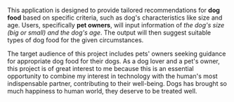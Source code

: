This application is designed to provide tailored 
recommendations for **dog food** based on specific 
criteria, such as dog's characteristics like size and age. 
Users, specifically **pet owners**, will input information of *the 
dog's size (big or small) and the dog's age*. The output will then suggest
suitable types of dog food for the given circumstances.

The target audience of this project includes pets' 
owners seeking guidance for appropriate dog food for
their dogs. As a dog lover and a pet's
owner, this project is of great interest to me because
this is an essential opportunity to combine my interest
in technology with the human's most indispensable 
partner, contributing to their well-being. Dogs has 
brought so much happiness to human world, they deserve
to be treated well.
